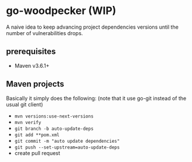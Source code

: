 # go-woodpecker (WIP)

A naive idea to keep advancing project dependencies versions until the number of vulnerabilities drops. 

## prerequisites

* Maven v3.6.1+

## Maven projects

Basically it simply does the following: (note that it use go-git instead of the usual git client)

* `mvn versions:use-next-versions`
* `mvn verify`
* `git branch -b auto-update-deps`
* `git add **pom.xml`
* `git commit -m "auto update dependencies"`
* `git push --set-upstream=auto-update-deps`
* create pull request

